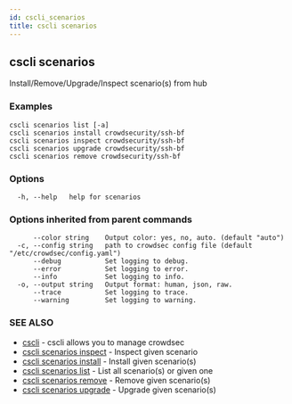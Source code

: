 ```yaml
---
id: cscli_scenarios
title: cscli scenarios
---
```

## cscli scenarios

Install/Remove/Upgrade/Inspect scenario(s) from hub

### Examples

```
cscli scenarios list [-a]
cscli scenarios install crowdsecurity/ssh-bf
cscli scenarios inspect crowdsecurity/ssh-bf
cscli scenarios upgrade crowdsecurity/ssh-bf
cscli scenarios remove crowdsecurity/ssh-bf

```

### Options

```
  -h, --help   help for scenarios
```

### Options inherited from parent commands

```
      --color string    Output color: yes, no, auto. (default "auto")
  -c, --config string   path to crowdsec config file (default "/etc/crowdsec/config.yaml")
      --debug           Set logging to debug.
      --error           Set logging to error.
      --info            Set logging to info.
  -o, --output string   Output format: human, json, raw.
      --trace           Set logging to trace.
      --warning         Set logging to warning.
```

### SEE ALSO

* [cscli](/cscli/cscli.md)	 - cscli allows you to manage crowdsec
* [cscli scenarios inspect](/cscli/cscli_scenarios_inspect.md)	 - Inspect given scenario
* [cscli scenarios install](/cscli/cscli_scenarios_install.md)	 - Install given scenario(s)
* [cscli scenarios list](/cscli/cscli_scenarios_list.md)	 - List all scenario(s) or given one
* [cscli scenarios remove](/cscli/cscli_scenarios_remove.md)	 - Remove given scenario(s)
* [cscli scenarios upgrade](/cscli/cscli_scenarios_upgrade.md)	 - Upgrade given scenario(s)

